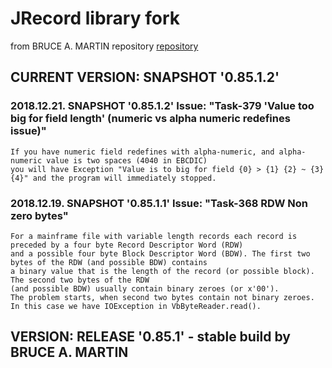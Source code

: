 # JRecord library fork 
from BRUCE A. MARTIN repository [repository](https://github.com/svn2github/jrecords)

## CURRENT VERSION: SNAPSHOT '0.85.1.2'

### 2018.12.21. SNAPSHOT '0.85.1.2' Issue: "Task-379 'Value too big for field length' (numeric vs alpha numeric redefines issue)"
    If you have numeric field redefines with alpha-numeric, and alpha-numeric value is two spaces (4040 in EBCDIC) 
    you will have Exception "Value is to big for field {0} > {1} {2} ~ {3} {4}" and the program will immediately stopped.

### 2018.12.19. SNAPSHOT '0.85.1.1' Issue: "Task-368 RDW Non zero bytes"

    For a mainframe file with variable length records each record is preceded by a four byte Record Descriptor Word (RDW) 
    and a possible four byte Block Descriptor Word (BDW). The first two bytes of the RDW (and possible BDW) contains 
    a binary value that is the length of the record (or possible block). The second two bytes of the RDW 
    (and possible BDW) usually contain binary zeroes (or x'00').
    The problem starts, when second two bytes contain not binary zeroes. In this case we have IOException in VbByteReader.read(). 
    
## VERSION: RELEASE '0.85.1' - stable build by BRUCE A. MARTIN 